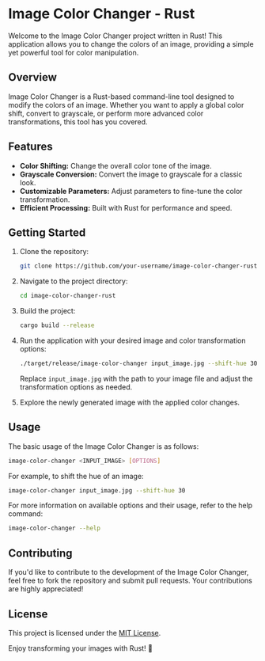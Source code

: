 # Image Color Changer - Rust

Welcome to the Image Color Changer project written in Rust! This application allows you to change the colors of an image, providing a simple yet powerful tool for color manipulation.

## Overview

Image Color Changer is a Rust-based command-line tool designed to modify the colors of an image. Whether you want to apply a global color shift, convert to grayscale, or perform more advanced color transformations, this tool has you covered.

## Features

- **Color Shifting:** Change the overall color tone of the image.
- **Grayscale Conversion:** Convert the image to grayscale for a classic look.
- **Customizable Parameters:** Adjust parameters to fine-tune the color transformation.
- **Efficient Processing:** Built with Rust for performance and speed.

## Getting Started

1. Clone the repository:

   ```bash
   git clone https://github.com/your-username/image-color-changer-rust.git
   ```

2. Navigate to the project directory:

   ```bash
   cd image-color-changer-rust
   ```

3. Build the project:

   ```bash
   cargo build --release
   ```

4. Run the application with your desired image and color transformation options:

   ```bash
   ./target/release/image-color-changer input_image.jpg --shift-hue 30
   ```

   Replace `input_image.jpg` with the path to your image file and adjust the transformation options as needed.

5. Explore the newly generated image with the applied color changes.

## Usage

The basic usage of the Image Color Changer is as follows:

```bash
image-color-changer <INPUT_IMAGE> [OPTIONS]
```

For example, to shift the hue of an image:

```bash
image-color-changer input_image.jpg --shift-hue 30
```

For more information on available options and their usage, refer to the help command:

```bash
image-color-changer --help
```

## Contributing

If you'd like to contribute to the development of the Image Color Changer, feel free to fork the repository and submit pull requests. Your contributions are highly appreciated!

## License

This project is licensed under the [MIT License](LICENSE).

Enjoy transforming your images with Rust! 🌈

